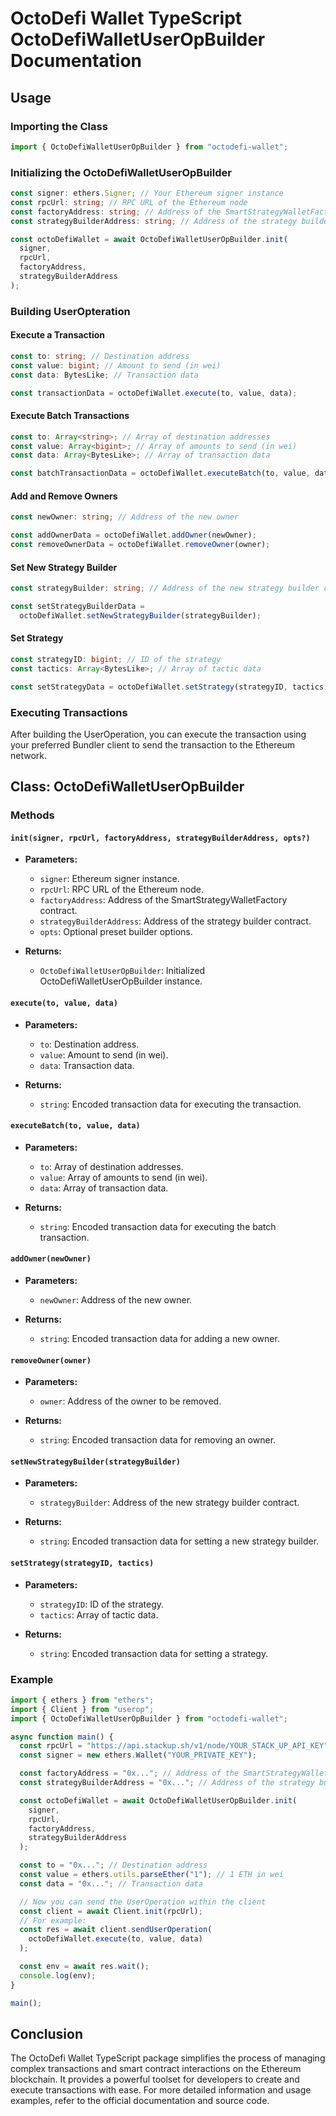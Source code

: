 # OctoDefi Wallet TypeScript OctoDefiWalletUserOpBuilder Documentation

## Usage

### Importing the Class

```typescript
import { OctoDefiWalletUserOpBuilder } from "octodefi-wallet";
```

### Initializing the OctoDefiWalletUserOpBuilder

```typescript
const signer: ethers.Signer; // Your Ethereum signer instance
const rpcUrl: string; // RPC URL of the Ethereum node
const factoryAddress: string; // Address of the SmartStrategyWalletFactory contract
const strategyBuilderAddress: string; // Address of the strategy builder contract

const octoDefiWallet = await OctoDefiWalletUserOpBuilder.init(
  signer,
  rpcUrl,
  factoryAddress,
  strategyBuilderAddress
);
```

### Building UserOpteration

#### Execute a Transaction

```typescript
const to: string; // Destination address
const value: bigint; // Amount to send (in wei)
const data: BytesLike; // Transaction data

const transactionData = octoDefiWallet.execute(to, value, data);
```

#### Execute Batch Transactions

```typescript
const to: Array<string>; // Array of destination addresses
const value: Array<bigint>; // Array of amounts to send (in wei)
const data: Array<BytesLike>; // Array of transaction data

const batchTransactionData = octoDefiWallet.executeBatch(to, value, data);
```

#### Add and Remove Owners

```typescript
const newOwner: string; // Address of the new owner

const addOwnerData = octoDefiWallet.addOwner(newOwner);
const removeOwnerData = octoDefiWallet.removeOwner(owner);
```

#### Set New Strategy Builder

```typescript
const strategyBuilder: string; // Address of the new strategy builder contract

const setStrategyBuilderData =
  octoDefiWallet.setNewStrategyBuilder(strategyBuilder);
```

#### Set Strategy

```typescript
const strategyID: bigint; // ID of the strategy
const tactics: Array<BytesLike>; // Array of tactic data

const setStrategyData = octoDefiWallet.setStrategy(strategyID, tactics);
```

### Executing Transactions

After building the UserOperation, you can execute the transaction using your preferred Bundler client to send the transaction to the Ethereum network.

## Class: OctoDefiWalletUserOpBuilder

### Methods

#### `init(signer, rpcUrl, factoryAddress, strategyBuilderAddress, opts?)`

- **Parameters:**

  - `signer`: Ethereum signer instance.
  - `rpcUrl`: RPC URL of the Ethereum node.
  - `factoryAddress`: Address of the SmartStrategyWalletFactory contract.
  - `strategyBuilderAddress`: Address of the strategy builder contract.
  - `opts`: Optional preset builder options.

- **Returns:**
  - `OctoDefiWalletUserOpBuilder`: Initialized OctoDefiWalletUserOpBuilder instance.

#### `execute(to, value, data)`

- **Parameters:**

  - `to`: Destination address.
  - `value`: Amount to send (in wei).
  - `data`: Transaction data.

- **Returns:**
  - `string`: Encoded transaction data for executing the transaction.

#### `executeBatch(to, value, data)`

- **Parameters:**

  - `to`: Array of destination addresses.
  - `value`: Array of amounts to send (in wei).
  - `data`: Array of transaction data.

- **Returns:**
  - `string`: Encoded transaction data for executing the batch transaction.

#### `addOwner(newOwner)`

- **Parameters:**

  - `newOwner`: Address of the new owner.

- **Returns:**
  - `string`: Encoded transaction data for adding a new owner.

#### `removeOwner(owner)`

- **Parameters:**

  - `owner`: Address of the owner to be removed.

- **Returns:**
  - `string`: Encoded transaction data for removing an owner.

#### `setNewStrategyBuilder(strategyBuilder)`

- **Parameters:**

  - `strategyBuilder`: Address of the new strategy builder contract.

- **Returns:**
  - `string`: Encoded transaction data for setting a new strategy builder.

#### `setStrategy(strategyID, tactics)`

- **Parameters:**

  - `strategyID`: ID of the strategy.
  - `tactics`: Array of tactic data.

- **Returns:**
  - `string`: Encoded transaction data for setting a strategy.

### Example

```typescript
import { ethers } from "ethers";
import { Client } from "userop";
import { OctoDefiWalletUserOpBuilder } from "octodefi-wallet";

async function main() {
  const rpcUrl = "https://api.stackup.sh/v1/node/YOUR_STACK_UP_API_KEY";
  const signer = new ethers.Wallet("YOUR_PRIVATE_KEY");

  const factoryAddress = "0x..."; // Address of the SmartStrategyWalletFactory contract
  const strategyBuilderAddress = "0x..."; // Address of the strategy builder contract

  const octoDefiWallet = await OctoDefiWalletUserOpBuilder.init(
    signer,
    rpcUrl,
    factoryAddress,
    strategyBuilderAddress
  );

  const to = "0x..."; // Destination address
  const value = ethers.utils.parseEther("1"); // 1 ETH in wei
  const data = "0x..."; // Transaction data

  // Now you can send the UserOperation within the client
  const client = await Client.init(rpcUrl);
  // For example:
  const res = await client.sendUserOperation(
    octoDefiWallet.execute(to, value, data)
  );

  const env = await res.wait();
  console.log(env);
}

main();
```

## Conclusion

The OctoDefi Wallet TypeScript package simplifies the process of managing complex transactions and smart contract interactions on the Ethereum blockchain. It provides a powerful toolset for developers to create and execute transactions with ease. For more detailed information and usage examples, refer to the official documentation and source code.
